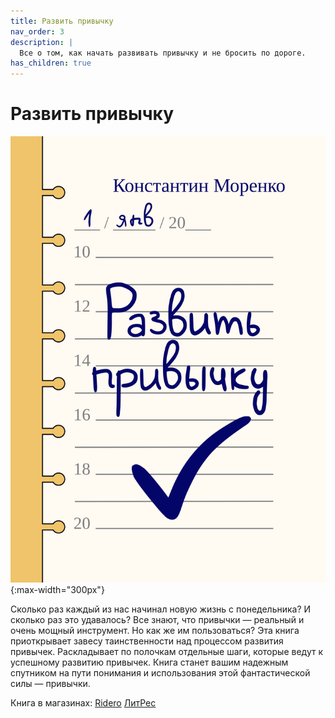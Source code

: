 ```yaml
---
title: Развить привычку
nav_order: 3
description: |
  Все о том, как начать развивать привычку и не бросить по дороге.
has_children: true
---
```


# Развить привычку

![Обложка](cover.png){:max-width="300px"}

Сколько раз каждый из нас начинал новую жизнь с понедельника?  И
сколько раз это удавалось?  Все знают, что привычки — реальный и очень
мощный инструмент.  Но как же им пользоваться?  Эта книга приоткрывает
завесу таинственности над процессом развития привычек.  Раскладывает
по полочкам отдельные шаги, которые ведут к успешному развитию
привычек.  Книга станет вашим надежным спутником на пути понимания и
использования этой фантастической силы — привычки.

Книга в магазинах:
[Ridero](https://ridero.ru/books/razvit_privychku/)
[ЛитРес](http://www.litres.ru/konstantin-morenko/razvit-privychku/)
